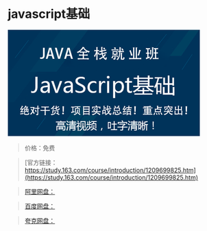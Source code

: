# javascript基础

![img](../../../assets/study163/free/f561a5d51cde4705af234b6fb12d64cf.png)

> 价格：免费

> [官方链接：https://study.163.com/course/introduction/1209699825.htm](https://study.163.com/course/introduction/1209699825.htm)

> [阿里网盘：]()

> [百度网盘：]()

> [夸克网盘：]()
